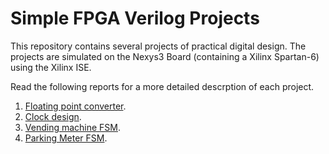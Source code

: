 # Simple FPGA Verilog Projects

This repository contains several projects of practical digital design. The projects are simulated on the Nexys3 Board (containing a Xilinx Spartan-6) using the Xilinx ISE.

Read the following reports for a more detailed descrption of each project.

 1. [Floating point converter](1-FPCVT/report.pdf).
 2. [Clock design](2-clock/report.pdf).
 3. [Vending machine FSM](3-vendingFSM/report.pdf).
 3. [Parking Meter FSM](4-parkingFSM/report.pdf).
